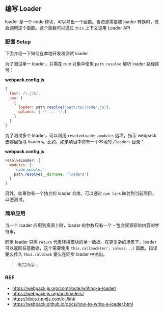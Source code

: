 ## 编写 Loader

loader 是一个 node 模块，可以导出一个函数。当资源需要被 loader 转换时，就会调用这个函数。这个函数可以通过 `this` 上下文调用 Loader API

### 配置 Setup

下面介绍一下如何在本地开发和测试 loader

为了测试单一 loader，只需在 rule 对象中使用 `path.resolve` 解析 loader 路径即可：

**webpack.config.js**

```js
{
  test: /\.js$/,
  use: [
    {
      loader: path.resolve('path/to/loader.js'),
      options: { /* ... */ }
    }
  ]
}
```

为了测试多个 loader，可以利用 `resolveLoader.modules` 选项，指示 webpack 去哪里搜寻 loaders。比如，如果项目中你有一个本地的 `/loaders` 目录：

**webpack.config.js**

```js
resolveLoader: {
  modules: [
    'node_modules',
    path.resolve(__dirname, 'loaders')
  ]
}
```

另外，如果你有一个独立的 loader 仓库，可以通过 `npm link` 映射到当前项目，以便测试。

### 简单应用

当一个 loader 应用到资源上时，loader 的参数只有一个 - 包含资源原始内容的字符串。

同步 loader 只需 `return` 代表转换模块的单一数据。在更复杂的场景下，loader 可以返回任意数据，这个需要使用 `this.callback(err, values...)` 函数。错误要么传入 `this.callback` 要么在同步 loader 中抛出。

> 未完待续...

### REF

- https://webpack.js.org/contribute/writing-a-loader/
- https://webpack.js.org/api/loaders/
- https://docs.npmjs.com/cli/link
- https://webpack.github.io/docs/how-to-write-a-loader.html 